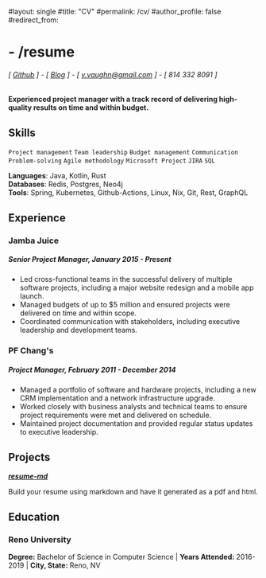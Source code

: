 
#layout: single
#title: "CV"
#permalink: /cv/
#author_profile: false
#redirect_from:
# - /resume




###### [ [Github](https://www.github.com/siph) ] - [ [Blog](https://www.dev.to/siph) ] - [ v.vaughn@gmail.com ] - [ 814 332 8091 ]
#### Experienced project manager with a track record of delivering high-quality results on time and within budget.

## Skills
```Project management```
```Team leadership```
```Budget management```
```Communication```
```Problem-solving```
```Agile methodology```
```Microsoft Project```
```JIRA```
```SQL```

**Languages**: Java, Kotlin, Rust  
**Databases**: Redis, Postgres, Neo4j  
**Tools**: Spring, Kubernetes, Github-Actions, Linux, Nix, Git, Rest, GraphQL

## Experience
### Jamba Juice
##### Senior Project Manager, January 2015 - Present
- Led cross-functional teams in the successful delivery of multiple software projects, including a major website redesign and a mobile app launch.
- Managed budgets of up to $5 million and ensured projects were delivered on time and within scope.
- Coordinated communication with stakeholders, including executive leadership and development teams.

### PF Chang's
##### Project Manager, February 2011 - December 2014
- Managed a portfolio of software and hardware projects, including a new CRM implementation and a network infrastructure upgrade.
- Worked closely with business analysts and technical teams to ensure project requirements were met and delivered on schedule.
- Maintained project documentation and provided regular status updates to executive leadership.


## Projects
**[*resume-md*](http://www.github.com/siph/resume-md)**

Build your resume using markdown and have it generated as a pdf and html.

## Education

### Reno University
**Degree:** Bachelor of Science in Computer Science | **Years Attended:** 2016-2019 | **City, State:** Reno, NV
